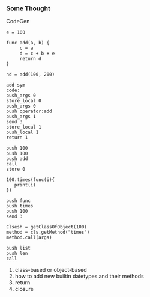 ### Some Thought

CodeGen

```
e = 100

func add(a, b) {
     c = a
     d = c + b + e
     return d
}

nd = add(100, 200)

add sym
code:
push_args 0
store_local 0
push_args 0
push operator:add
push_args 1
send 3
store_local 1
push_local 1
return 1

push 100
push 100
push add
call
store 0

100.times(func(i){
   print(i)
})

push func
push times
push 100
send 3

Clsesh = getClassOfObject(100)
method = cls.getMethod("times")
method.call(args)

push list
push len
call
```

1. class-based or object-based
2. how to add new builtin datetypes and their methods
3. return
4. closure
